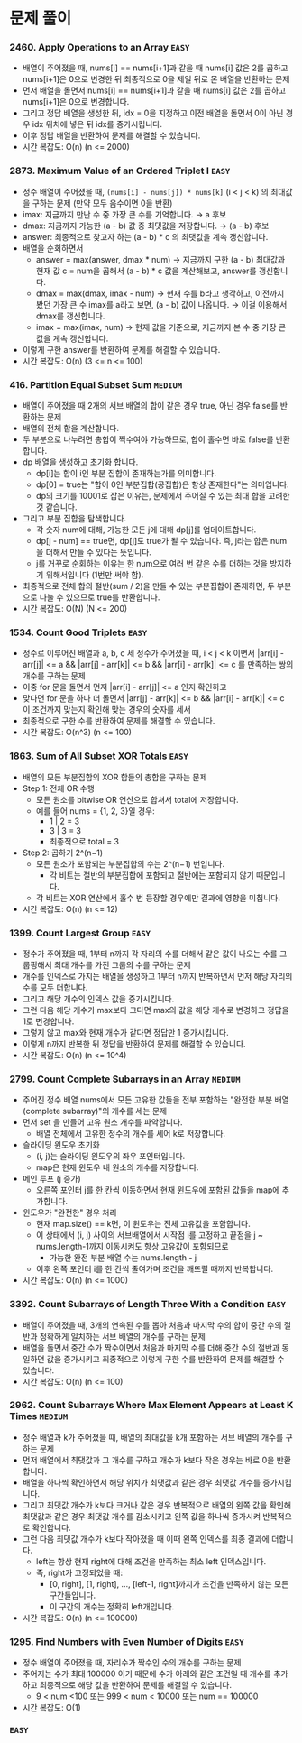 # 문제 풀이

### 2460. Apply Operations to an Array ```EASY```
- 배열이 주어졌을 때, nums[i] == nums[i+1]과 같을 때 nums[i] 값은 2를 곱하고 nums[i+1]은 0으로 변경한 뒤 최종적으로 0을 제일 뒤로 몬 배열을 반환하는 문제
- 먼저 배열을 돌면서 nums[i] == nums[i+1]과 같을 때 nums[i] 값은 2를 곱하고 nums[i+1]은 0으로 변경합니다.
- 그리고 정답 배열을 생성한 뒤, idx = 0을 지정하고 이전 배열을 돌면서 0이 아닌 경우 idx 위치에 넣은 뒤 idx를 증가시킵니다.
- 이후 정답 배열을 반환하여 문제를 해결할 수 있습니다.
- 시간 복잡도: O(n) (n <= 2000)

### 2873. Maximum Value of an Ordered Triplet I ```EASY```
- 정수 배열이 주어졌을 때, `(nums[i] - nums[j]) * nums[k]` (i < j < k) 의 최대값을 구하는 문제 (만약 모두 음수이면 0을 반환)
- imax: 지금까지 만난 수 중 가장 큰 수를 기억합니다. → a 후보
- dmax: 지금까지 가능한 (a - b) 값 중 최댓값을 저장합니다. → (a - b) 후보
- answer: 최종적으로 찾고자 하는 (a - b) * c 의 최댓값을 계속 갱신합니다.
- 배열을 순회하면서
  + answer = max(answer, dmax * num) → 지금까지 구한 (a - b) 최대값과 현재 값 c = num을 곱해서 (a - b) * c 값을 계산해보고, answer를 갱신합니다.
  + dmax = max(dmax, imax - num) → 현재 수를 b라고 생각하고, 이전까지 봤던 가장 큰 수 imax를 a라고 보면, (a - b) 값이 나옵니다. → 이걸 이용해서 dmax를 갱신합니다.
  + imax = max(imax, num) → 현재 값을 기준으로, 지금까지 본 수 중 가장 큰 값을 계속 갱신합니다.
- 이렇게 구한 answer를 반환하여 문제를 해결할 수 있습니다.
- 시간 복잡도: O(n) (3 <= n <= 100)

### 416. Partition Equal Subset Sum ```MEDIUM```
- 배열이 주어졌을 때 2개의 서브 배열의 합이 같은 경우 true, 아닌 경우 false를 반환하는 문제
- 배열의 전체 합을 계산합니다.
- 두 부분으로 나누려면 총합이 짝수여야 가능하므로, 합이 홀수면 바로 false를 반환합니다.
- dp 배열을 생성하고 초기화 합니다.
  + dp[i]는 합이 i인 부분 집합이 존재하는가를 의미합니다.
  + dp[0] = true는 "합이 0인 부분집합(공집합)은 항상 존재한다"는 의미입니다.
  + dp의 크기를 10001로 잡은 이유는, 문제에서 주어질 수 있는 최대 합을 고려한 것 같습니다.
- 그리고 부분 집합을 탐색합니다.
  + 각 숫자 num에 대해, 가능한 모든 j에 대해 dp[j]를 업데이트합니다.
  + dp[j - num] == true면, dp[j]도 true가 될 수 있습니다. 즉, j라는 합은 num을 더해서 만들 수 있다는 뜻입니다.
  + j를 거꾸로 순회하는 이유는 한 num으로 여러 번 같은 수를 더하는 것을 방지하기 위해서입니다 (1번만 써야 함).
- 최종적으로 전체 합의 절반(sum / 2)을 만들 수 있는 부분집합이 존재하면, 두 부분으로 나눌 수 있으므로 true를 반환합니다.
- 시간 복잡도: O(N) (N <= 200)

### 1534. Count Good Triplets ```EASY```
- 정수로 이루어진 배열과 a, b, c 세 정수가 주어졌을 때, i < j < k 이면서 |arr[i] - arr[j]| <= a && |arr[j] - arr[k]| <= b && |arr[i] - arr[k]| <= c 를 만족하는 쌍의 개수를 구하는 문제
- 이중 for 문을 돌면서 먼저 |arr[i] - arr[j]| <= a 인지 확인하고
- 맞다면 for 문을 하나 더 돌면서 |arr[j] - arr[k]| <= b && |arr[i] - arr[k]| <= c 이 조건까지 맞는지 확인해 맞는 경우의 숫자를 세서
- 최종적으로 구한 수를 반환하여 문제를 해결할 수 있습니다.
- 시간 복잡도: O(n^3) (n <= 100)

### 1863. Sum of All Subset XOR Totals ```EASY```
- 배열의 모든 부분집합의 XOR 합들의 총합을 구하는 문제
- Step 1: 전체 OR 수행
  + 모든 원소를 bitwise OR 연산으로 합쳐서 total에 저장합니다.
  + 예를 들어 nums = {1, 2, 3}일 경우:
    - 1 | 2 = 3
    - 3 | 3 = 3
    - 최종적으로 total = 3
- Step 2: 곱하기 2^(n−1)
  + 모든 원소가 포함되는 부분집합의 수는 2^(n−1) 번입니다.
    - 각 비트는 절반의 부분집합에 포함되고 절반에는 포함되지 않기 때문입니다.
  + 각 비트는 XOR 연산에서 홀수 번 등장할 경우에만 결과에 영향을 미칩니다.
- 시간 복잡도: O(n) (n <= 12)

### 1399. Count Largest Group ```EASY```
- 정수가 주어졌을 때, 1부터 n까지 각 자리의 수를 더해서 같은 값이 나오는 수를 그룹핑해서 최대 개수를 가진 그룹의 수를 구하는 문제
- 개수를 인덱스로 가지는 배열을 생성하고 1부터 n까지 반복하면서 먼저 해당 자리의 수를 모두 더합니다.
- 그리고 해당 개수의 인덱스 값을 증가시킵니다.
- 그런 다음 해당 개수가 max보다 크다면 max의 값을 해당 개수로 변경하고 정답을 1로 변경합니다.
- 그렇지 않고 max와 현재 개수가 같다면 정답만 1 증가시킵니다.
- 이렇게 n까지 반복한 뒤 정답을 반환하여 문제를 해결할 수 있습니다.
- 시간 복잡도: O(n) (n <= 10^4)

### 2799. Count Complete Subarrays in an Array ```MEDIUM```
- 주어진 정수 배열 nums에서 모든 고유한 값들을 전부 포함하는 "완전한 부분 배열(complete subarray)"의 개수를 세는 문제
- 먼저 set 을 만들어 고유 원소 개수를 파악합니다. 
  + 배열 전체에서 고유한 정수의 개수를 세어 k로 저장합니다.
- 슬라이딩 윈도우 초기화
  + (i, j)는 슬라이딩 윈도우의 좌우 포인터입니다.
  + map은 현재 윈도우 내 원소의 개수를 저장합니다.
- 메인 루프 (j 증가)
  + 오른쪽 포인터 j를 한 칸씩 이동하면서 현재 윈도우에 포함된 값들을 map에 추가합니다.
- 윈도우가 "완전한" 경우 처리
  + 현재 map.size() == k면, 이 윈도우는 전체 고유값을 포함합니다.
  + 이 상태에서 (i, j) 사이의 서브배열에서 시작점 i를 고정하고 끝점을 j ~ nums.length-1까지 이동시켜도 항상 고유값이 포함되므로
    - 가능한 완전 부분 배열 수는 nums.length - j
  + 이후 왼쪽 포인터 i를 한 칸씩 줄여가며 조건을 깨뜨릴 때까지 반복합니다.
- 시간 복잡도: O(n) (n <= 1000)

### 3392. Count Subarrays of Length Three With a Condition ```EASY```
- 배열이 주어졌을 때, 3개의 연속된 수를 뽑아 처음과 마지막 수의 합이 중간 수의 절반과 정확하게 일치하는 서브 배열의 개수를 구하는 문제
- 배열을 돌면서 중간 수가 짝수이면서 처음과 마지막 수를 더해 중간 수의 절반과 동일하면 값을 증가시키고 최종적으로 이렇게 구한 수를 반환하여 문제를 해결할 수 있습니다.
- 시간 복잡도: O(n) (n <= 100)

### 2962. Count Subarrays Where Max Element Appears at Least K Times ```MEDIUM```
- 정수 배열과 k가 주어졌을 때, 배열의 최대값을 k개 포함하는 서브 배열의 개수를 구하는 문제
- 먼저 배열에서 최댓값과 그 개수를 구하고 개수가 k보다 작은 경우는 바로 0을 반환합니다.
- 배열을 하나씩 확인하면서 해당 위치가 최댓값과 같은 경우 최댓값 개수를 증가시킵니다.
- 그리고 최댓값 개수가 k보다 크거나 같은 경우 반복적으로 배열의 왼쪽 값을 확인해 최댓값과 같은 경우 최댓값 개수를 감소시키고 왼쪽 값을 하나씩 증가시켜 반복적으로 확인합니다.
- 그런 다음 최댓값 개수가 k보다 작아졌을 때 이때 왼쪽 인덱스를 최종 결과에 더합니다.
  + left는 항상 현재 right에 대해 조건을 만족하는 최소 left 인덱스입니다.
  + 즉, right가 고정되었을 때:
    - [0, right], [1, right], ..., [left-1, right]까지가 조건을 만족하지 않는 모든 구간들입니다.
    - 이 구간의 개수는 정확히 left개입니다.
- 시간 복잡도: O(n) (n <= 100000)

### 1295. Find Numbers with Even Number of Digits ```EASY```
- 정수 배열이 주어졌을 때, 자리수가 짝수인 수의 개수를 구하는 문제
- 주어지는 수가 최대 100000 이기 때문에 수가 아래와 같은 조건일 때 개수를 추가하고 최종적으로 해당 값을 반환하여 문제를 해결할 수 있습니다.
  + 9 < num <100 또는 999 < num < 10000 또는 num == 100000
- 시간 복잡도: O(1)

### ```EASY```

